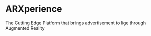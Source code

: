 # ARXperience
 The Cutting Edge Platform that brings advertisement to lige through Augmented Reality
